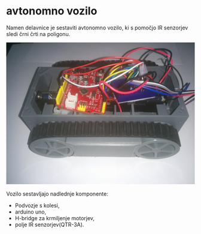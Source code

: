# avtonomno vozilo

Namen delavnice je sestaviti avtonomno vozilo, ki s pomočjo IR senzorjev sledi črni črti na poligonu.

![Avtonomno vozilo](./pictures/vozilo.jpg)

Vozilo sestavljajo nadlednje komponente:
* Podvozje s kolesi,
* arduino uno,
* H-bridge za krmiljenje motorjev,
* polje IR senzorjev(QTR-3A).







